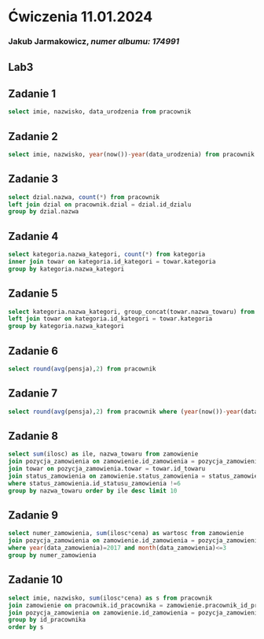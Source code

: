 
# Ćwiczenia 11.01.2024
### Jakub Jarmakowicz, _numer albumu: 174991_
## Lab3 
## Zadanie 1
```sql
select imie, nazwisko, data_urodzenia from pracownik
```
## Zadanie 2
```sql
select imie, nazwisko, year(now())-year(data_urodzenia) from pracownik
```
## Zadanie 3
```sql
select dzial.nazwa, count(*) from pracownik
left join dzial on pracownik.dzial = dzial.id_dzialu
group by dzial.nazwa
```
## Zadanie 4
```sql
select kategoria.nazwa_kategori, count(*) from kategoria
inner join towar on kategoria.id_kategori = towar.kategoria
group by kategoria.nazwa_kategori
```
## Zadanie 5
```sql
select kategoria.nazwa_kategori, group_concat(towar.nazwa_towaru) from kategoria
left join towar on kategoria.id_kategori = towar.kategoria
group by kategoria.nazwa_kategori
```
## Zadanie 6
```sql
select round(avg(pensja),2) from pracownik
```
## Zadanie 7
```sql
select round(avg(pensja),2) from pracownik where (year(now())-year(data_zatrudnienia))>=5
```
## Zadanie 8
```sql
select sum(ilosc) as ile, nazwa_towaru from zamowienie 
join pozycja_zamowienia on zamowienie.id_zamowienia = pozycja_zamowienia.zamowienie
join towar on pozycja_zamowienia.towar = towar.id_towaru 
join status_zamowienia on zamowienie.status_zamowienia = status_zamowienia.id_statusu_zamowienia
where status_zamowienia.id_statusu_zamowienia !=6
group by nazwa_towaru order by ile desc limit 10
```
## Zadanie 9
```sql
select numer_zamowienia, sum(ilosc*cena) as wartosc from zamowienie 
join pozycja_zamowienia on zamowienie.id_zamowienia = pozycja_zamowienia.zamowienie
where year(data_zamowienia)=2017 and month(data_zamowienia)<=3
group by numer_zamowienia
```
## Zadanie 10
```sql
select imie, nazwisko, sum(ilosc*cena) as s from pracownik
join zamowienie on pracownik.id_pracownika = zamowienie.pracownik_id_pracownika
join pozycja_zamowienia on zamowienie.id_zamowienia = pozycja_zamowienia.zamowienie
group by id_pracownika 
order by s
```

